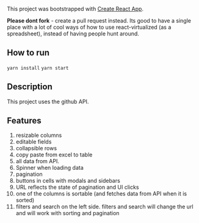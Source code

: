 This project was bootstrapped with [Create React App](https://github.com/facebookincubator/create-react-app).

**Please dont fork** - create a pull request instead. Its good to have a single place with a lot of cool ways of how to use react-virtualized (as a spreadsheet), instead
of having people hunt around.

## How to run

`yarn install`
`yarn start`

## Description

This project uses the github API.

## Features

1. resizable columns
2. editable fields
3. collapsible rows
4. copy paste from excel to table
5. all data from API.
6. Spinner when loading data
7. pagination
8. buttons in cells with modals and sidebars
9. URL reflects the state of pagination and UI clicks
10. one of the columns is sortable (and fetches data from API when it is sorted)
11. filters and search on the left side. filters and search will change the url and will work with sorting and pagination
